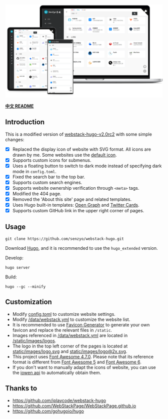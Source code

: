 ![Navigation-on-Devices](static/images/Display.png)

**[中文 README](/README_CN.md)**

## Introduction

This is a modified version of [webstack-hugo-v2.0rc2](https://github.com/iplaycode/webstack-hugo/releases/tag/2.0rc2) with some simple changes:

- [x] Replaced the display icon of website with SVG format. All icons are drawn by me. Some websites use the [default icon](static/images/Default.svg).
- [x] Supports custom icons for submenus.
- [x] Uses a floating button to switch to dark mode instead of specifying dark mode in `config.toml`.
- [x] Fixed the search bar to the top bar.
- [x] Supports custom search engines.
- [x] Supports website ownership verification through `<meta>` tags.
- [x] Modified the 404 page.
- [x] Removed the 'About this site' page and related templates.
- [x] Uses Hugo built-in templates: [Open Graph](https://gohugo.io/templates/embedded/#open-graph) and [Twitter Cards](https://gohugo.io/templates/embedded/#twitter-cards).
- [x] Supports custom GitHub link in the upper right corner of pages.

## Usage

```
git clone https://github.com/senzyo/webstack-hugo.git
```

Download [Hugo](https://github.com/gohugoio/hugo/releases/latest), and it is recommended to use the `hugo_extended` version.

Develop:

```
hugo server
```

Build:

```
hugo --gc --minify
```

## Customization

- Modify [config.toml](/config.toml) to customize website settings.
- Modify [/data/webstack.yml](/data/webstack.yml) to customize the website list.
- It is recommended to use [Favicon Generator](https://realfavicongenerator.net/) to generate your own favicon and replace the relevant files in `/static`.
- Images referenced in [/data/webstack.yml](/data/webstack.yml) are located in [/static/images/logos](/static/images/logos).
- The logo in the top left corner of the pages is located at [static/images/logo.svg](static/images/logo.svg) and [static/images/logo@2x.svg](static/images/logo@2x.svg).
- This project uses [Font Awesome 4.7.0](https://fontawesome.com/v4/icons/). Please note that its reference format is different from [Font Awesome 5](https://fontawesome.com/v5/search) and [Font Awesome 6](https://fontawesome.com/v6/icons).
- If you don't want to manually adapt the icons of website, you can use the [iowen api](https://api.iowen.cn/doc/favicon.html) to automatically obtain them.

## Thanks to

- https://github.com/iplaycode/webstack-hugo
- https://github.com/WebStackPage/WebStackPage.github.io
- https://github.com/gohugoio/hugo
